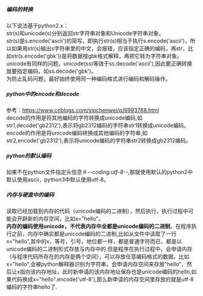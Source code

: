 ##### 编码的转换
以下说法基于python2.x：<br/>
str(s)和unicode(s)分别返回str字符串对象和Unicode字符串对象。
<br/>str(s)是s.encode('ascii')的简写，即执行str(s)相当于执行s.encode('ascii')，所以如果用str(s)输出s字符串里的中文，会报错，应该指定正确的编码，再str，比如str(s.encode('gbk'))是将数据按gbk格式解释，再把它转为字符串对象。
<br/>unicode有同样的问题，unicode(ss)等效于ss.decode('ascii'),因此要正确转换就要指定编码，如ss.decode('gbk')。
<br/>为防止乱码问题，最好始终使用同一种编码格式进行编码和解码操作。

##### python中的encode和decode
参考：https://www.cnblogs.com/vipchenwei/p/6993788.html<br/>
decode的作用是将其他编码的字符转换成unicode编码,如str1,decode('gb2312'),表示将gb2312编码的字符串str1转换成unicode编码。<br/>
encode的作用是将unicode编码转换成其他编码的字符串,如str2,encode('gb2312'),表示将unicode编码的字符串str2转换成gb2312编码。<br/>


##### python的默认编码

如果不在python文件指定头信息＃-*-coding:utf-8-*-,那就使用默认的python2中默认使用ascii，python3中默认使用utf-8。<br/>


##### 内存与硬盘中的编码

读取已经加载到内存的代码（unicode编码的二进制），然后执行，执行过程中可能会开辟新的内存空间，比如x="hello"。<br/>
**内存的编码使用unicode，不代表内存中全都是unicode编码的二进制**，在程序执行之前，内存中确实都是unicode编码的二进制,比如从文件中读取了一行x="hello",其中的x，等号，引号，地位都一样，都是普通字符而已，都是以unicode编码的二进制形式存放与内存中的.但是程序在执行过程中，会申请内存（与程序代码所存在的内存是俩个空间），可以存放任意编码格式的数据，比如x="hello",会被python解释器识别为字符串，会申请内存空间来存放"hello"，然后让x指向该内存地址，此时新申请的该内存地址保存也是unicode编码的hello,如果代码换成x="hello".encode('utf-8'),那么新申请的内存空间里存放的就是utf-8编码的字符串hello了.
